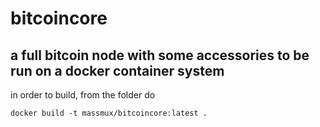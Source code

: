 # bitcoincore

## a full bitcoin node with some accessories to be run on a docker container system

in order to build, from the folder do

```
docker build -t massmux/bitcoincore:latest .
```


